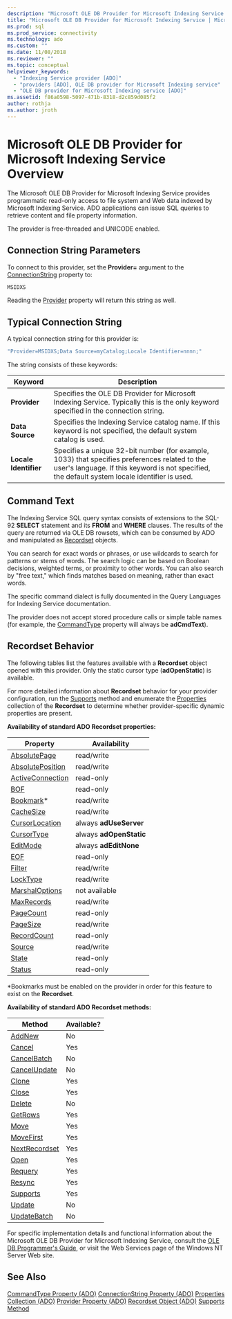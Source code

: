 ```yaml
---
description: "Microsoft OLE DB Provider for Microsoft Indexing Service Overview"
title: "Microsoft OLE DB Provider for Microsoft Indexing Service | Microsoft Docs"
ms.prod: sql
ms.prod_service: connectivity
ms.technology: ado
ms.custom: ""
ms.date: 11/08/2018
ms.reviewer: ""
ms.topic: conceptual
helpviewer_keywords:
  - "Indexing Service provider [ADO]"
  - "providers [ADO], OLE DB provider for Microsoft Indexing service"
  - "OLE DB provider for Microsoft Indexing service [ADO]"
ms.assetid: f86a0598-5097-471b-8318-d2c859d085f2
author: rothja
ms.author: jroth
---
```

# Microsoft OLE DB Provider for Microsoft Indexing Service Overview
The Microsoft OLE DB Provider for Microsoft Indexing Service provides programmatic read-only access to file system and Web data indexed by Microsoft Indexing Service. ADO applications can issue SQL queries to retrieve content and file property information.

 The provider is free-threaded and UNICODE enabled.

## Connection String Parameters
 To connect to this provider, set the **Provider=** argument to the [ConnectionString](../../reference/ado-api/connectionstring-property-ado.md) property to:

```vb
MSIDXS
```

 Reading the [Provider](../../reference/ado-api/provider-property-ado.md) property will return this string as well.

## Typical Connection String
 A typical connection string for this provider is:

```vb
"Provider=MSIDXS;Data Source=myCatalog;Locale Identifier=nnnn;"
```

 The string consists of these keywords:

|Keyword|Description|
|-------------|-----------------|
|**Provider**|Specifies the OLE DB Provider for Microsoft Indexing Service. Typically this is the only keyword specified in the connection string.|
|**Data Source**|Specifies the Indexing Service catalog name. If this keyword is not specified, the default system catalog is used.|
|**Locale Identifier**|Specifies a unique 32-bit number (for example, 1033) that specifies preferences related to the user's language. If this keyword is not specified, the default system locale identifier is used.|

## Command Text
 The Indexing Service SQL query syntax consists of extensions to the SQL-92 **SELECT** statement and its **FROM** and **WHERE** clauses. The results of the query are returned via OLE DB rowsets, which can be consumed by ADO and manipulated as [Recordset](../../reference/ado-api/recordset-object-ado.md) objects.

 You can search for exact words or phrases, or use wildcards to search for patterns or stems of words. The search logic can be based on Boolean decisions, weighted terms, or proximity to other words. You can also search by "free text," which finds matches based on meaning, rather than exact words.

 The specific command dialect is fully documented in the Query Languages for Indexing Service documentation.

 The provider does not accept stored procedure calls or simple table names (for example, the [CommandType](../../reference/ado-api/commandtype-property-ado.md) property will always be **adCmdText**).

## Recordset Behavior
 The following tables list the features available with a **Recordset** object opened with this provider. Only the static cursor type (**adOpenStatic**) is available.

 For more detailed information about **Recordset** behavior for your provider configuration, run the [Supports](../../reference/ado-api/supports-method.md) method and enumerate the [Properties](../../reference/ado-api/properties-collection-ado.md) collection of the **Recordset** to determine whether provider-specific dynamic properties are present.

 **Availability of standard ADO Recordset properties:**

|Property|Availability|
|--------------|------------------|
|[AbsolutePage](../../reference/ado-api/absolutepage-property-ado.md)|read/write|
|[AbsolutePosition](../../reference/ado-api/absoluteposition-property-ado.md)|read/write|
|[ActiveConnection](../../reference/ado-api/activeconnection-property-ado.md)|read-only|
|[BOF](../../reference/ado-api/bof-eof-properties-ado.md)|read-only|
|[Bookmark](../../reference/ado-api/bookmark-property-ado.md)*|read/write|
|[CacheSize](../../reference/ado-api/cachesize-property-ado.md)|read/write|
|[CursorLocation](../../reference/ado-api/cursorlocation-property-ado.md)|always **adUseServer**|
|[CursorType](../../reference/ado-api/cursortype-property-ado.md)|always **adOpenStatic**|
|[EditMode](../../reference/ado-api/editmode-property.md)|always **adEditNone**|
|[EOF](../../reference/ado-api/bof-eof-properties-ado.md)|read-only|
|[Filter](../../reference/ado-api/filter-property.md)|read/write|
|[LockType](../../reference/ado-api/locktype-property-ado.md)|read/write|
|[MarshalOptions](../../reference/ado-api/marshaloptions-property-ado.md)|not available|
|[MaxRecords](../../reference/ado-api/maxrecords-property-ado.md)|read/write|
|[PageCount](../../reference/ado-api/pagecount-property-ado.md)|read-only|
|[PageSize](../../reference/ado-api/pagesize-property-ado.md)|read/write|
|[RecordCount](../../reference/ado-api/recordcount-property-ado.md)|read-only|
|[Source](../../reference/ado-api/source-property-ado-recordset.md)|read/write|
|[State](../../reference/ado-api/state-property-ado.md)|read-only|
|[Status](../../reference/ado-api/status-property-ado-recordset.md)|read-only|

 \*Bookmarks must be enabled on the provider in order for this feature to exist on the **Recordset**.

 **Availability of standard ADO Recordset methods:**

|Method|Available?|
|------------|----------------|
|[AddNew](../../reference/ado-api/addnew-method-ado.md)|No|
|[Cancel](../../reference/ado-api/cancel-method-ado.md)|Yes|
|[CancelBatch](../../reference/ado-api/cancelbatch-method-ado.md)|No|
|[CancelUpdate](../../reference/ado-api/cancelupdate-method-ado.md)|No|
|[Clone](../../reference/ado-api/clone-method-ado.md)|Yes|
|[Close](../../reference/ado-api/close-method-ado.md)|Yes|
|[Delete](../../reference/ado-api/delete-method-ado-recordset.md)|No|
|[GetRows](../../reference/ado-api/getrows-method-ado.md)|Yes|
|[Move](../../reference/ado-api/move-method-ado.md)|Yes|
|[MoveFirst](../../reference/ado-api/movefirst-movelast-movenext-and-moveprevious-methods-ado.md)|Yes|
|[NextRecordset](../../reference/ado-api/nextrecordset-method-ado.md)|Yes|
|[Open](../../reference/ado-api/open-method-ado-recordset.md)|Yes|
|[Requery](../../reference/ado-api/requery-method.md)|Yes|
|[Resync](../../reference/ado-api/resync-method.md)|Yes|
|[Supports](../../reference/ado-api/supports-method.md)|Yes|
|[Update](../../reference/ado-api/update-method.md)|No|
|[UpdateBatch](../../reference/ado-api/updatebatch-method.md)|No|

 For specific implementation details and functional information about the Microsoft OLE DB Provider for Microsoft Indexing Service, consult the [OLE DB Programmer's Guide](/previous-versions/windows/desktop/ms713643(v=vs.85)), or visit the Web Services page of the Windows NT Server Web site.

## See Also
 [CommandType Property (ADO)](../../reference/ado-api/commandtype-property-ado.md)
 [ConnectionString Property (ADO)](../../reference/ado-api/connectionstring-property-ado.md)
 [Properties Collection (ADO)](../../reference/ado-api/properties-collection-ado.md)
 [Provider Property (ADO)](../../reference/ado-api/provider-property-ado.md)
 [Recordset Object (ADO)](../../reference/ado-api/recordset-object-ado.md)
 [Supports Method](../../reference/ado-api/supports-method.md)